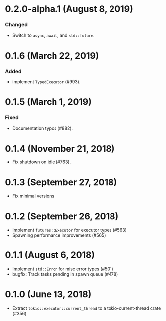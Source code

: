 # 0.2.0-alpha.1 (August 8, 2019)

### Changed
- Switch to `async`, `await`, and `std::future`.

# 0.1.6 (March 22, 2019)

### Added
- implement `TypedExecutor` (#993).

# 0.1.5 (March 1, 2019)

### Fixed
- Documentation typos (#882).

# 0.1.4 (November 21, 2018)

* Fix shutdown on idle (#763).

# 0.1.3 (September 27, 2018)

* Fix minimal versions

# 0.1.2 (September 26, 2018)

* Implement `futures::Executor` for executor types (#563)
* Spawning performance improvements (#565)

# 0.1.1 (August 6, 2018)

* Implement `std::Error` for misc error types (#501)
* bugfix: Track tasks pending in spawn queue (#478)

# 0.1.0 (June 13, 2018)

* Extract `tokio::executor::current_thread` to a tokio-current-thread crate (#356)
